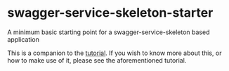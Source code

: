 # swagger-service-skeleton-starter
A minimum basic starting point for a swagger-service-skeleton based application

This is a companion to the [tutorial](https://github.com/fastbean-au/swagger-service-skeleton-tutorial). If you wish to know more about this, or how to make use of it, please see the aforementioned tutorial.
